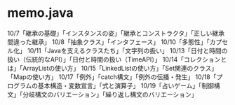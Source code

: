 # memo.java
10/7「継承の基礎」「インスタンスの姿」「継承とコンストラクタ」「正しい継承間違った継承」
10/8「抽象クラス」「インタフェース」
10/10「多態性」「カプセル化」
10/11「Javaを支えるクラスたち」「文字列の扱い」
10/13「日付と時間の扱い（伝統的なAPI）」「日付と時間の扱い（TimeAPI）」
10/14「コレクションとは」「ArrayListの使い方」
10/15「LinkedListの使い方」「Set関連のクラス」「Mapの使い方」
10/17「例外」「catch構文」「例外の伝播・発生」
10/18「プログラムの基本構造・変数宣言」「式と演算子」
10/19「占いゲーム」「制御構文」「分岐構文のバリエーション」「繰り返し構文のバリエーション」
